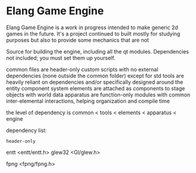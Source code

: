 # Elang Game Engine

Elang Game Engine is a work in progress intended to make generic 2d games in the future. It's a project continued to built mostly for studying purposes but also to provide some mechanics that are not 

Source for building the engine, including all the qt modules. Dependencies not included; you must set them up yourself.

common files are header-only custom scripts with no external dependencies (none outside the common folder) except for std
tools are heavily reliant on dependencies and/or specifically designed around the entity component system
elements are attached as components to stage objects with world data
apparatus are function-only modules with common inter-elemental interactions, helping organization and compile time

the level of dependency is common < tools < elements < apparatus < engine


dependency list:

	header-only
entt <entt/entt.h>
glew32 <Gl/glew.h>


fpng <fpng/fpng.h>
